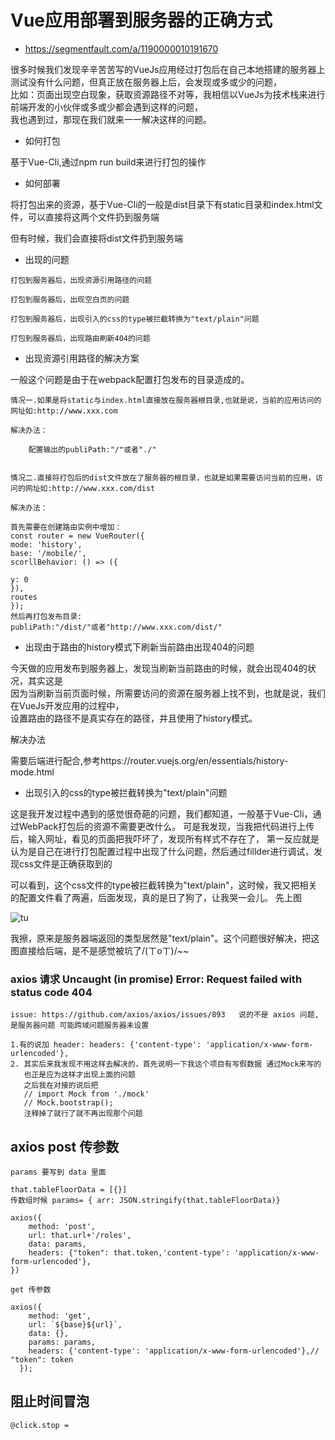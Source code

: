 # Vue应用部署到服务器的正确方式

* https://segmentfault.com/a/1190000010191670

很多时候我们发现辛辛苦苦写的VueJs应用经过打包后在自己本地搭建的服务器上测试没有什么问题，但真正放在服务器上后，会发现或多或少的问题，  
比如：页面出现空白现象，获取资源路径不对等，我相信以VueJs为技术栈来进行前端开发的小伙伴或多或少都会遇到这样的问题，  
我也遇到过，那现在我们就来一一解决这样的问题。  

* 如何打包

基于Vue-Cli,通过npm run build来进行打包的操作

* 如何部署

将打包出来的资源，基于Vue-Cli的一般是dist目录下有static目录和index.html文件，可以直接将这两个文件扔到服务端

但有时候，我们会直接将dist文件扔到服务端

* 出现的问题
```
打包到服务器后，出现资源引用路径的问题

打包到服务器后，出现空白页的问题

打包到服务器后，出现引入的css的type被拦截转换为"text/plain"问题

打包到服务器后，出现路由刷新404的问题
```

* 出现资源引用路径的解决方案

一般这个问题是由于在webpack配置打包发布的目录造成的。
```
情况一.如果是将static与index.html直接放在服务器根目录,也就是说，当前的应用访问的网址如:http://www.xxx.com

解决办法：

    配置输出的publiPath:"/"或者"./"


情况二.直接将打包后的dist文件放在了服务器的根目录，也就是如果需要访问当前的应用，访问的网址如:http://www.xxx.com/dist

解决办法：

首先需要在创建路由实例中增加：
const router = new VueRouter({
mode: 'history',
base: '/mobile/',
scorllBehavior: () => ({

y: 0
}),
routes
});
然后再打包发布目录:
publiPath:"/dist/"或者"http://www.xxx.com/dist/"
```

* 出现由于路由的history模式下刷新当前路由出现404的问题

今天做的应用发布到服务器上，发现当刷新当前路由的时候，就会出现404的状况，其实这是  
因为当刷新当前页面时候，所需要访问的资源在服务器上找不到，也就是说，我们在VueJs开发应用的过程中，  
设置路由的路径不是真实存在的路径，并且使用了history模式。  

解决办法

需要后端进行配合,参考https://router.vuejs.org/en/essentials/history-mode.html


* 出现引入的css的type被拦截转换为"text/plain"问题

这是我开发过程中遇到的感觉很奇葩的问题，我们都知道，一般基于Vue-Cli，通过WebPack打包后的资源不需要更改什么。
可是我发现，当我把代码进行上传后，输入网址，看见的页面把我吓坏了，发现所有样式不存在了，
第一反应就是认为是自己在进行打包配置过程中出现了什么问题，然后通过fillder进行调试，发现css文件是正确获取到的


可以看到，这个css文件的type被拦截转换为"text/plain"，这时候，我又把相关的配置文件看了两遍，后面发现，真的是日了狗了，让我哭一会儿。
先上图

![tu](https://segmentfault.com/img/remote/1460000010191674)

我擦，原来是服务器端返回的类型居然是"text/plain"。这个问题很好解决，把这图直接给后端，是不是感觉被坑了/(ㄒoㄒ)/~~



### axios 请求 Uncaught (in promise) Error: Request failed with status code 404

```
issue: https://github.com/axios/axios/issues/893   说的不是 axios 问题,是服务器问题 可能跨域问题服务器未设置

1.有的说加 header: headers: {'content-type': 'application/x-www-form-urlencoded'},
2. 其实后来我发现不用这样去解决的，首先说明一下我这个项目有写假数据 通过Mock来写的 
   也正是应为这样才出现上面的问题 
   之后我在对接的说后把 
   // import Mock from './mock' 
   // Mock.bootstrap(); 
   注释掉了就行了就不再出现那个问题 
```



## axios post 传参数

```
params 要写到 data 里面

that.tableFloorData = [{}]
传数组时候 params= { arr: JSON.stringify(that.tableFloorData)}

axios({
    method: 'post',
    url: that.url+'/roles',
    data: params,
    headers: {"token": that.token,'content-type': 'application/x-www-form-urlencoded'},
})

get 传参数

axios({
    method: 'get',
    url: `${base}${url}`,
    data: {},
    params: params,
    headers: {'content-type': 'application/x-www-form-urlencoded'},// "token": token
  });
```
## 阻止时间冒泡

```
@click.stop = 
```
